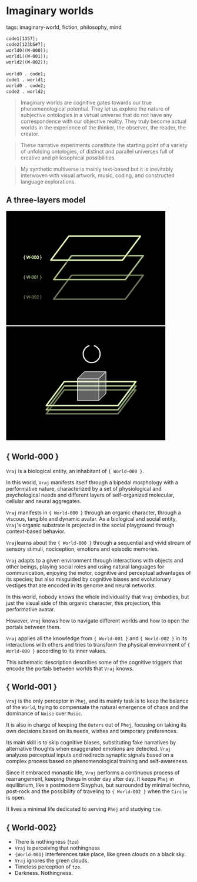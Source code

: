 
# Imaginary worlds

tags: imaginary-world, fiction, philosophy, mind

<tree>

    code1[1357];
    code2[123b5#7];
    world0((W-000));
    world1((W-001));
    world2((W-002));
    
    world0 . code1;
    code1 . world1;
    world0 . code2;
    code2 . world2;

</tree>

> Imaginary worlds are cognitive gates towards our true phenomenological potential. They let us explore the nature of subjective ontologies in a virtual universe that do not have any correspondence with our objective reality. They truly become actual worlds in the experience of the thinker, the observer, the reader, the creator. 

> These narrative experiments constitute the starting point of a variety of unfolding ontologies, of distinct and parallel universes full of creative and philosophical possibilities.

> My synthetic multiverse is mainly text-based but it is inevitably interwoven with visual artwork, music, coding, and constructed language explorations. 


## A three-layers model

![](imaginary-worlds/layers.png)
![](imaginary-worlds/unified.png)


## { World-000 }

`Vraj` is a biological entity, an inhabitant of `{ World-000 }`. 

In this world, `Vraj` manifests itself through a bipedal morphology with a performative nature, characterized by a set of physiological and psychological needs and different layers of self-organized molecular, cellular and neural aggregates. 

`Vraj` manifests in `{ World-000 }` through an organic character, through a viscous, tangible and dynamic avatar.  As a biological and social entity, `Vraj`'s organic substrate is projected in the social playground through context-based behavior.

`Vraj`learns about the `{ World-000 }` through a sequential and vivid stream of sensory stimuli, nociception, emotions and episodic memories.

`Vraj` adapts to a given environment through interactions with objects and other beings, playing social roles and using natural languages for communication, enjoying the motor, cognitive and perceptual advantages of its species; but also misguided by cognitive biases and evolutionary vestiges that are encoded in its genome and neural networks. 

In this world, nobody knows the whole individuality that `Vraj` embodies, but just the visual side of this organic character, this projection, this performative avatar.

However, `Vraj` knows how to navigate different worlds and how to open the portals between them. 

`Vraj` applies all the knowledge from `{ World-001 }` and `{ World-002 }` in its interactions with others and tries to transform the physical environment of  `{ World-000 }` according to its inner values.

This schematic description describes some of the cognitive triggers that encode the portals between worlds that `Vraj` knows.

<world><treeview></treview></world>


## { World-001 }

`Vraj` is the only perceptor in `Phej`, and its mainly task is to keep the balance of the `World`, trying to compensate the natural emergence of chaos and the dominance of `Noise` over `Music`.

It is also in charge of keeping the `Outers` out of `Phej`, focusing on taking its own decisions based on its needs, wishes and temporary preferences.

Its main skill is to skip cognitive biases, substituting fake narratives by alternative thoughts when exaggerated emotions are detected. `Vraj` analyzes perceptual inputs and redirects synaptic signals based on a complex process based on phenomenological training and self-awareness. 

Since it embraced monastic life, `Vraj` performs a continuous process of rearrangement, keeping things in order day after day. It keeps `Phej` in equilibrium, like a postmodern Sisyphus, but surrounded by minimal techno, post-rock and the possibility of traveling to `{ World-002 }` when the `Circle` is open.

It lives a minimal life dedicated to serving `Phej` and studying `tze`.

## { World-002} 

* There is nothingness (`tze`)
* `Vraj` is perceiving that nothingness
* ` {World-001} ` interferences take place, like green clouds on a black sky.
* `Vraj` ignores the green clouds.
* Timeless perception of `tze`.
* Darkness. Nothingness.


